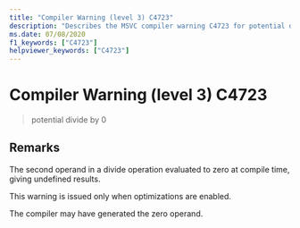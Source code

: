 ```yaml
---
title: "Compiler Warning (level 3) C4723"
description: "Describes the MSVC compiler warning C4723 for potential divide by zero."
ms.date: 07/08/2020
f1_keywords: ["C4723"]
helpviewer_keywords: ["C4723"]
---
```

# Compiler Warning (level 3) C4723

> potential divide by 0

## Remarks

The second operand in a divide operation evaluated to zero at compile time, giving undefined results.

This warning is issued only when optimizations are enabled.

The compiler may have generated the zero operand.
